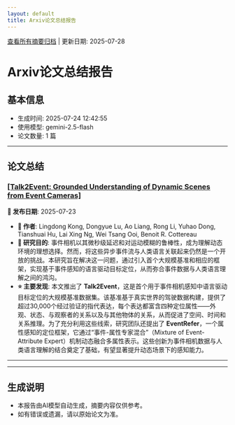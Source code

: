 ```yaml
---
layout: default
title: Arxiv论文总结报告
---
```


[查看所有摘要归档](archive.md) | 更新日期: 2025-07-28

# Arxiv论文总结报告

## 基本信息
- 生成时间: 2025-07-24 12:42:55
- 使用模型: gemini-2.5-flash
- 论文数量: 1 篇

---

## 论文总结

### [[Talk2Event: Grounded Understanding of Dynamic Scenes from Event Cameras]](http://arxiv.org/abs/2507.17664v1)
<!-- 2025-07-23 -->
**📅 发布日期**: 2025-07-23

*   **👥 作者**: Lingdong Kong, Dongyue Lu, Ao Liang, Rong Li, Yuhao Dong, Tianshuai Hu, Lai Xing Ng, Wei Tsang Ooi, Benoit R. Cottereau
*   **🎯 研究目的**: 事件相机以其微秒级延迟和对运动模糊的鲁棒性，成为理解动态环境的理想选择。然而，将这些异步事件流与人类语言关联起来仍然是一个开放的挑战。本研究旨在解决这一问题，通过引入首个大规模基准和相应的框架，实现基于事件感知的语言驱动目标定位，从而弥合事件数据与人类语言理解之间的鸿沟。
*   **⭐ 主要发现**: 本文推出了 **Talk2Event**，这是首个用于事件相机感知中语言驱动目标定位的大规模基准数据集。该基准基于真实世界的驾驶数据构建，提供了超过30,000个经过验证的指代表达，每个表达都富含四种定位属性——外观、状态、与观察者的关系以及与其他物体的关系，从而促进了空间、时间和关系推理。为了充分利用这些线索，研究团队还提出了 **EventRefer**，一个属性感知的定位框架，它通过“事件-属性专家混合”（Mixture of Event-Attribute Expert）机制动态融合多属性表示。这些创新为事件相机数据与人类语言理解的结合奠定了基础，有望显著提升动态场景下的感知能力。

---

---

## 生成说明
- 本报告由AI模型自动生成，摘要内容仅供参考。
- 如有错误或遗漏，请以原始论文为准。